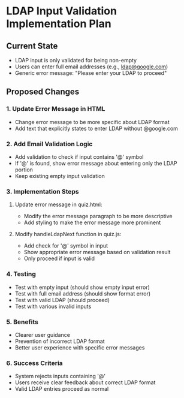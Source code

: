 # LDAP Input Validation Implementation Plan

## Current State
- LDAP input is only validated for being non-empty
- Users can enter full email addresses (e.g., ldap@google.com)
- Generic error message: "Please enter your LDAP to proceed"

## Proposed Changes

### 1. Update Error Message in HTML
- Change error message to be more specific about LDAP format
- Add text that explicitly states to enter LDAP without @google.com

### 2. Add Email Validation Logic
- Add validation to check if input contains '@' symbol
- If '@' is found, show error message about entering only the LDAP portion
- Keep existing empty input validation

### 3. Implementation Steps

1. Update error message in quiz.html:
   - Modify the error message paragraph to be more descriptive
   - Add styling to make the error message more prominent

2. Modify handleLdapNext function in quiz.js:
   - Add check for '@' symbol in input
   - Show appropriate error message based on validation result
   - Only proceed if input is valid

### 4. Testing
- Test with empty input (should show empty input error)
- Test with full email address (should show format error)
- Test with valid LDAP (should proceed)
- Test with various invalid inputs

### 5. Benefits
- Clearer user guidance
- Prevention of incorrect LDAP format
- Better user experience with specific error messages

### 6. Success Criteria
- System rejects inputs containing '@'
- Users receive clear feedback about correct LDAP format
- Valid LDAP entries proceed as normal
